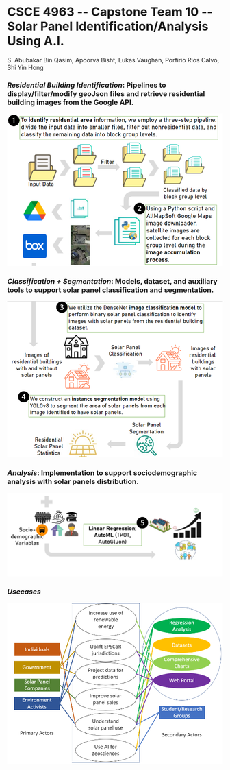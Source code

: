 # CSCE 4963 -- Capstone Team 10 -- Solar Panel Identification/Analysis Using A.I.
S. Abubakar Bin Qasim, Apoorva Bisht, Lukas Vaughan, Porfirio Rios Calvo, Shi Yin Hong

### *Residential Building Identification*: Pipelines to display/filter/modify geoJson files and retrieve residential building images from the Google API. 
![Cover](meta/1.PNG)

### *Classification + Segmentation*: Models, dataset, and auxiliary tools to support solar panel classification and segmentation.
![Cover](meta/2.PNG)

### *Analysis*: Implementation to support sociodemographic analysis with solar panels distribution.
![Cover](meta/3.PNG)

### *Usecases*
![Cover](meta/useCaseDig3.PNG)
